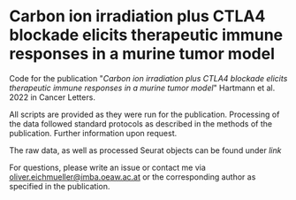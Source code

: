 # Carbon ion irradiation plus CTLA4 blockade elicits therapeutic immune responses in a murine tumor model

Code for the publication "*Carbon ion irradiation plus CTLA4 blockade elicits therapeutic immune responses in a murine tumor model*" Hartmann et al. 2022 in Cancer Letters.

All scripts are provided as they were run for the publication. Processing of the data followed standard protocols as described in the methods of the publication. Further information upon request.

The raw data, as well as processed Seurat objects can be found under *link*


For questions, please write an issue or contact me via oliver.eichmueller@imba.oeaw.ac.at or the corresponding author as specified in the publication.
